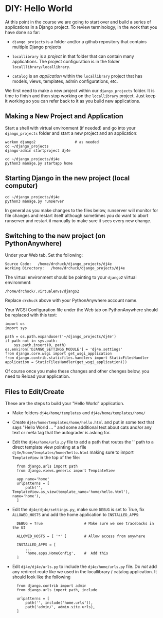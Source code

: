 DIY: Hello World
================

At this point in the course we are going to start over and build a series of
applications in a Django project.  To review terminology, in the work that you
have done so far:

* `django_projects` is a folder and/or a github repository that contains multiple
Django projects

* `locallibrary` is a *project* in that folder that can contain many applications.  The
project configuration is in the folder `localllibrary/locallibrary`.

* `catalog` is an *application* within the `locallibrary` project that has models,
views, templates, admin configurations, etc.

We first need to make a new project within our `django_projects` folder.   It is time
to finish and then stop working on the `locallibrary` project.
Just keep it working so you can refer back to it as you build new applications.

Making a New Project and Application
-------------------------------------

Start a shell with virtual environment (if needed) and go into your `django_projects` folder
and start a new project and an application:

    workon django2                  # as needed
    cd ~/django_projects
    django-admin startproject dj4e

    cd ~/django_projects/dj4e
    python3 manage.py startapp home

Starting Django in the new project (local computer)
---------------------------------------------------

    cd ~/django_projects/dj4e
    python3 manage.py runserver

In general as you make changes to the files below, runserver will monitor
for file changes and restart itself although sometimes you do want to abort
runserver and restart it manually to make sure it sees every new change.

Switching to the new project (on PythonAnywhere)
------------------------------------------------

Under your Web tab, Set the following:

    Source Code:   /home/drchuck/django_projects/dj4e
    Working Directory:   /home/drchuck/django_projects/dj4e

The virtual environment should be pointing to your `django2` virtual environment:

    /home/drchuck/.virtualenvs/django2

Replace `drchuck` above with your PythonAnywhere account name.

Your WGSI Configuration file under the Web tab on PythonAnywhere
should be replaced with this text:

    import os
    import sys

    path = os.path.expanduser('~/django_projects/dj4e')
    if path not in sys.path:
        sys.path.insert(0, path)
    os.environ['DJANGO_SETTINGS_MODULE'] = 'dj4e.settings'
    from django.core.wsgi import get_wsgi_application
    from django.contrib.staticfiles.handlers import StaticFilesHandler
    application = StaticFilesHandler(get_wsgi_application())

Of course once you make these changes and other chenges below,
you need to Reload your application.

Files to Edit/Create
--------------------

These are the steps to build your "Hello World" application.

* Make folders `dj4e/home/templates` and `dj4e/home/templates/home/`

* Create `dj4e/home/templates/home/hello.html` and put in some text that says "Hello World ... " and
some additional text about cats and/or any text or meta tag
that the autograder is asking for.

* Edit the `dj4e/home/urls.py` file to add a path that routes the '' path to a direct template view
pointing at a file `dj4e/home/templates/home/hello.html` making sure to import `TemplateView` in the top
of the file:

        from django.urls import path
        from django.views.generic import TemplateView

        app_name='home'
        urlpatterns = [
            path('', TemplateView.as_view(template_name='home/hello.html'), name='home'),
        ]   

* Edit the `dj4e/dj4e/settings.py`, make sure `DEBUG` is set to True, fix `ALLOWED_HOSTS` and add the home 
application to `INSTALLED_APPS`:

        DEBUG = True                   # Make sure we see tracebacks in the UI

        ALLOWED_HOSTS = [ '*' ]        # Allow access from anywhere

        INSTALLED_APPS = [
            ...
            'home.apps.HomeConfig',    #  Add this
        ]


* Edit `dj4e/dj4e/urls.py` to include the `dj4e/home/urls.py` file.  Do *not* add any redirect
route like we used in the locallibrary / catalog application.  It should look like the following

        from django.contrib import admin
        from django.urls import path, include

        urlpatterns = [
            path('', include('home.urls')),
            path('admin/', admin.site.urls),
        ]

